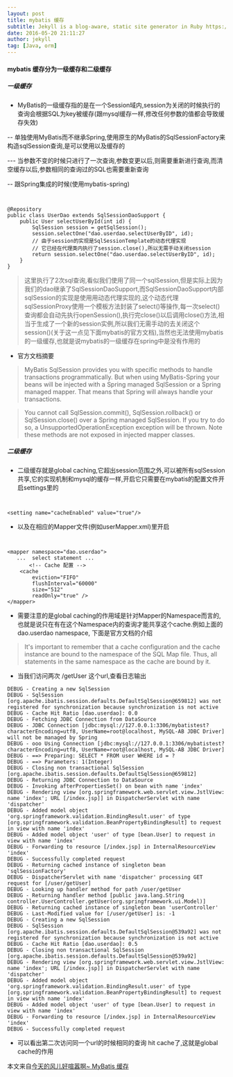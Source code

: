 ```yaml
---
layout: post
title: mybatis 缓存
subtitle: Jekyll is a blog-aware, static site generator in Ruby https://jekyllrb.com
date: 2016-05-20 21:11:27
author: jekyll
tag: [Java, orm]
---
```


#### mybatis 缓存分为一级缓存和二级缓存

##### 一级缓存

- MyBatis的一级缓存指的是在一个Session域内,session为关闭的时候执行的查询会根据SQL为key被缓存(跟mysql缓存一样,修改任何参数的值都会导致缓存失效)

-- 单独使用MyBatis而不继承Spring,使用原生的MyBatis的SqlSessionFactory来构造sqlSession查询,是可以使用以及缓存的

--- 当参数不变的时候只进行了一次查询,参数变更以后,则需要重新进行查询,而清空缓存以后,参数相同的查询过的SQL也需要重新查询

-- 跟Spring集成的时候(使用mybatis-spring)

```


@Repository
public class UserDao extends SqlSessionDaoSupport {
    public User selectUserById(int id) {
        SqlSession session = getSqlSession();
        session.selectOne("dao.userdao.selectUserByID", id);
        // 由于session的实现是SqlSessionTemplate的动态代理实现
        // 它已经在代理类内执行了session.close(),所以无需手动关闭session
        return session.selectOne("dao.userdao.selectUserByID", id);
    }
}
```

> 这里执行了2次sql查询,看似我们使用了同一个sqlSession,但是实际上因为我们的dao继承了SqlSessionDaoSupport,而SqlSessionDaoSupport内部sqlSession的实现是使用用动态代理实现的,这个动态代理sqlSessionProxy使用一个模板方法封装了select()等操作,每一次select()查询都会自动先执行openSession(),执行完close()以后调用close()方法,相当于生成了一个新的session实例,所以我们无需手动的去关闭这个session()(关于这一点见下面mybatis的官方文档),当然也无法使用mybatis的一级缓存,也就是说mybatis的一级缓存在spring中是没有作用的



* 官方文档摘要

> MyBatis SqlSession provides you with specific methods to handle transactions programmatically. But when using MyBatis-Spring your beans will be injected with a Spring managed SqlSession or a Spring managed mapper. That means that Spring will always handle your transactions.

> You cannot call SqlSession.commit(), SqlSession.rollback() or SqlSession.close() over a Spring managed SqlSession. If you try to do so, a UnsupportedOperationException exception will be thrown. Note these methods are not exposed in injected mapper classes.

##### 二级缓存

* 二级缓存就是global caching,它超出session范围之外,可以被所有sqlSession共享,它的实现机制和mysql的缓存一样,开启它只需要在mybatis的配置文件开启settings里的

```


<setting name="cacheEnabled" value="true"/>
```

* 以及在相应的Mapper文件(例如userMapper.xml)里开启

```


<mapper namespace="dao.userdao">
   ...  select statement ...
       <!-- Cache 配置 -->
    <cache
        eviction="FIFO"
        flushInterval="60000"
        size="512"
        readOnly="true" />
</mapper>
```

* 需要注意的是global caching的作用域是针对Mapper的Namespace而言的,也就是说只在有在这个Namespace内的查询才能共享这个cache.例如上面的 dao.userdao namespace, 下面是官方文档的介绍

> It's important to remember that a cache configuration and the cache instance are bound to the namespace of the SQL Map file. Thus, all statements in the same namespace as the cache are bound by it.

* 当我们访问两次 /getUser 这个url,查看日志输出

```
DEBUG - Creating a new SqlSession
DEBUG - SqlSession [org.apache.ibatis.session.defaults.DefaultSqlSession@659812] was not registered for synchronization because synchronization is not active
DEBUG - Cache Hit Ratio [dao.userdao]: 0.0
DEBUG - Fetching JDBC Connection from DataSource
DEBUG - JDBC Connection [jdbc:mysql://127.0.0.1:3306/mybatistest?characterEncoding=utf8, UserName=root@localhost, MySQL-AB JDBC Driver] will not be managed by Spring
DEBUG - ooo Using Connection [jdbc:mysql://127.0.0.1:3306/mybatistest?characterEncoding=utf8, UserName=root@localhost, MySQL-AB JDBC Driver]
DEBUG - ==> Preparing: SELECT * FROM user WHERE id = ?
DEBUG - ==> Parameters: 1(Integer)
DEBUG - Closing non transactional SqlSession [org.apache.ibatis.session.defaults.DefaultSqlSession@659812]
DEBUG - Returning JDBC Connection to DataSource
DEBUG - Invoking afterPropertiesSet() on bean with name 'index'
DEBUG - Rendering view [org.springframework.web.servlet.view.JstlView: name 'index'; URL [/index.jsp]] in DispatcherServlet with name 'dispatcher'
DEBUG - Added model object 'org.springframework.validation.BindingResult.user' of type [org.springframework.validation.BeanPropertyBindingResult] to request in view with name 'index'
DEBUG - Added model object 'user' of type [bean.User] to request in view with name 'index'
DEBUG - Forwarding to resource [/index.jsp] in InternalResourceView 'index'
DEBUG - Successfully completed request
DEBUG - Returning cached instance of singleton bean 'sqlSessionFactory'
DEBUG - DispatcherServlet with name 'dispatcher' processing GET request for [/user/getUser]
DEBUG - Looking up handler method for path /user/getUser
DEBUG - Returning handler method [public java.lang.String controller.UserController.getUser(org.springframework.ui.Model)]
DEBUG - Returning cached instance of singleton bean 'userController'
DEBUG - Last-Modified value for [/user/getUser] is: -1
DEBUG - Creating a new SqlSession
DEBUG - SqlSession [org.apache.ibatis.session.defaults.DefaultSqlSession@539a92] was not registered for synchronization because synchronization is not active
DEBUG - Cache Hit Ratio [dao.userdao]: 0.5
DEBUG - Closing non transactional SqlSession [org.apache.ibatis.session.defaults.DefaultSqlSession@539a92]
DEBUG - Rendering view [org.springframework.web.servlet.view.JstlView: name 'index'; URL [/index.jsp]] in DispatcherServlet with name 'dispatcher'
DEBUG - Added model object 'org.springframework.validation.BindingResult.user' of type [org.springframework.validation.BeanPropertyBindingResult] to request in view with name 'index'
DEBUG - Added model object 'user' of type [bean.User] to request in view with name 'index'
DEBUG - Forwarding to resource [/index.jsp] in InternalResourceView 'index'
DEBUG - Successfully completed request
```

* 可以看出第二次访问同一个url的时候相同的查询 hit cache了,这就是global cache的作用





本文来自[今天的风儿好喧嚣啊~ MyBatis 缓存](http://www.cnblogs.com/zemliu/archive/2013/08/05/3239014.html)
